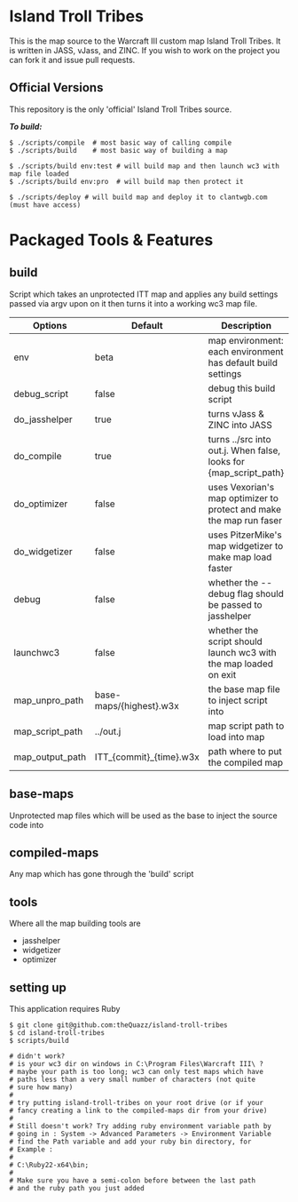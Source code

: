 # Island Troll Tribes #

This is the map source to the Warcraft III custom map Island Troll Tribes.
It is written in JASS, vJass, and ZINC.
If you wish to work on the project you can fork it and issue pull requests.

## Official Versions ##

This repository is the only 'official' Island Troll Tribes source.

___To build:___  

    $ ./scripts/compile  # most basic way of calling compile
    $ ./scripts/build    # most basic way of building a map

    $ ./scripts/build env:test # will build map and then launch wc3 with map file loaded
    $ ./scripts/build env:pro  # will build map then protect it

    $ ./scripts/deploy # will build map and deploy it to clantwgb.com (must have access)


# Packaged Tools & Features

## build

Script which takes an unprotected ITT map and applies any build settings passed via argv
upon on it then turns it into a working wc3 map file.

Options         | Default                 | Description
----------------|-------------------------|---------------------------------------------------------------------
env             | beta                    | map environment: each environment has default build settings
debug_script    | false                   | debug this build script
do_jasshelper   | true                    | turns vJass & ZINC into JASS
do_compile      | true                    | turns ../src into out.j. When false, looks for {map_script_path}
do_optimizer    | false                   | uses Vexorian's map optimizer to protect and make the map run faser
do_widgetizer   | false                   | uses PitzerMike's map widgetizer to make map load faster
debug           | false                   | whether the --debug flag should be passed to jasshelper
launchwc3       | false                   | whether the script should launch wc3 with the map loaded on exit
map_unpro_path  | base-maps/{highest}.w3x | the base map file to inject script into
map_script_path | ../out.j                | map script path to load into map
map_output_path | ITT_{commit}_{time}.w3x | path where to put the compiled map

## base-maps

Unprotected map files which will be used as the base to inject the source code into

## compiled-maps

Any map which has gone through the 'build' script

## tools

Where all the map building tools are
 - jasshelper
 - widgetizer
 - optimizer

## setting up

This application requires Ruby

    $ git clone git@github.com:theQuazz/island-troll-tribes
    $ cd island-troll-tribes
    $ scripts/build

    # didn't work?
    # is your wc3 dir on windows in C:\Program Files\Warcraft III\ ?
    # maybe your path is too long; wc3 can only test maps which have
    # paths less than a very small number of characters (not quite
    # sure how many)
    #
    # try putting island-troll-tribes on your root drive (or if your
    # fancy creating a link to the compiled-maps dir from your drive)
    # 
    # Still doesn't work? Try adding ruby environment variable path by 
    # going in : System -> Advanced Parameters -> Environment Variable
    # find the Path variable and add your ruby bin directory, for 
    # Example :
    #
    # C:\Ruby22-x64\bin;
    # 
    # Make sure you have a semi-colon before between the last path
    # and the ruby path you just added

